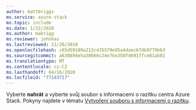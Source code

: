 ```yaml
---
author: mattbriggs
ms.service: azure-stack
ms.topic: include
ms.date: 1/22/2020
ms.author: mabrigg
ms.reviewer: johnhas
ms.lastreviewed: 11/26/2018
ms.openlocfilehash: c65d59189a212c435579e95a4daec67db9779bb3
ms.sourcegitcommit: a630894e5a38666c24e7be350f4691ffce81ab81
ms.translationtype: MT
ms.contentlocale: cs-CZ
ms.lasthandoff: 04/16/2020
ms.locfileid: "77143717"
---
```

Vyberte **nahrát** a vyberte svůj soubor s informacemi o razítku centra Azure Stack. Pokyny najdete v tématu [Vytvoření souboru s informacemi o razítku](../azure-stack-vaas-parameters.md#generate-the-stamp-information-file).